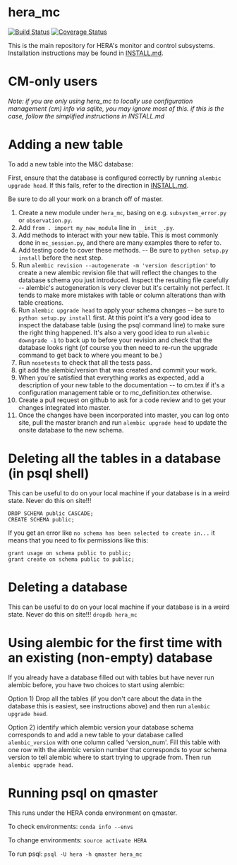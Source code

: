 # hera_mc

[![Build Status](https://travis-ci.org/HERA-Team/hera_mc.svg?branch=master)](https://travis-ci.org/HERA-Team/hera_mc)
[![Coverage Status](https://coveralls.io/repos/github/HERA-Team/hera_mc/badge.svg?branch=master)](https://coveralls.io/github/HERA-Team/hera_mc?branch=master)

This is the main repository for HERA's monitor and control subsystems.
Installation instructions may be found in [INSTALL.md](./INSTALL.md).

# CM-only users
*Note:  if you are only using hera_mc to locally use configuration management (cm) info via sqlite, you may ignore most of this.
        if this is the case, follow the simplified instructions in INSTALL.md*



# Adding a new table

To add a new table into the M&C database:

First, ensure that the database is configured correctly by running `alembic upgrade head`. If this fails, refer to the direction in [INSTALL.md](./INSTALL.md).

Be sure to do all your work on a branch off of master.

1. Create a new module under `hera_mc`, basing on e.g. `subsystem_error.py` or `observation.py`.
2. Add `from . import my_new_module` line in `__init__.py`.
3. Add methods to interact with your new table. This is most commonly done in `mc_session.py`, and there are many examples there to refer to.
4. Add testing code to cover these methods. -- Be sure to `python setup.py install` before the next step.
5. Run `alembic revision --autogenerate -m 'version description'` to create a new alembic revision file that will reflect the changes to the database schema you just introduced. Inspect the resulting file carefully -- alembic's autogeneration is very clever but it's certainly not perfect. It tends to make more mistakes with table or column alterations than with table creations.
4. Run `alembic upgrade head` to apply your schema changes -- be sure to `python setup.py install` first. At this point it's a very good idea to inspect the database table (using the psql command line) to make sure the right thing happened. It's also a very good idea to run `alembic downgrade -1` to back up to before your revision and check that the database looks right (of course you then need to re-run the upgrade command to get back to where you meant to be.)
5. Run `nosetests` to check that all the tests pass.
6. git add the alembic/version that was created and commit your work.
7. When you're satisfied that everything works as expected, add a description of your new table to the documentation -- to cm.tex if it's a configuration management table or to mc_definition.tex otherwise.
8. Create a pull request on github to ask for a code review and to get your changes integrated into master.
9. Once the changes have been incorporated into master, you can log onto site, pull the master branch and run `alembic upgrade head` to update the onsite database to the new schema.

# Deleting all the tables in a database (in psql shell)
This can be useful to do on your local machine if your database is in a weird state. Never do this on site!!!
```
DROP SCHEMA public CASCADE;
CREATE SCHEMA public;
```
If you get an error like `no schema has been selected to create in...` it means that you need to fix permissions like this:
```
grant usage on schema public to public;
grant create on schema public to public;
```

# Deleting a database
This can be useful to do on your local machine if your database is in a weird state. Never do this on site!!!
`dropdb hera_mc`

# Using alembic for the first time with an existing (non-empty) database
If you already have a database filled out with tables but have never run alembic before, you have two choices to start using alembic:

Option 1) Drop all the tables (if you don't care about the data in the database this is easiest, see instructions above) and then run `alembic upgrade head`.

Option 2) identify which alembic version your database schema corresponds to and add a new table to your database called `alembic_version` with one column called 'version_num'. Fill this table with one row with the alembic version number that corresponds to your schema version to tell alembic where to start trying to upgrade from. Then run `alembic upgrade head`.

# Running psql on qmaster

This runs under the HERA conda environment on qmaster.  

To check environments: `conda info --envs`

To change environments:  `source activate HERA`

To run psql:  `psql -U hera -h qmaster hera_mc`
